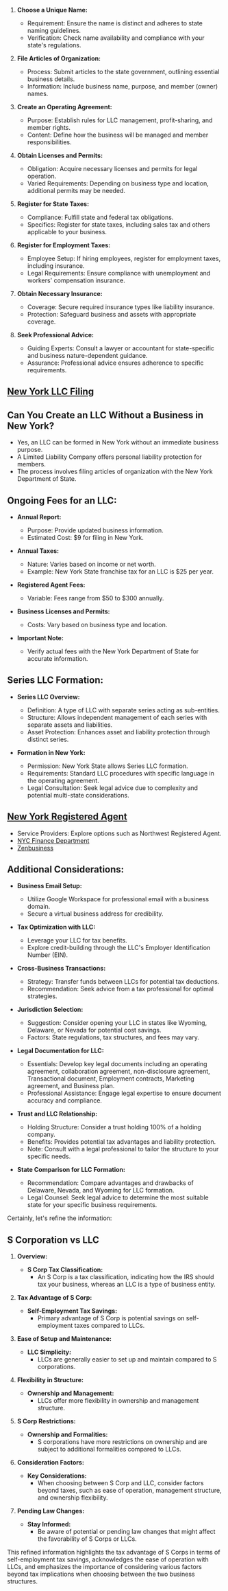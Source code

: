 1. **Choose a Unique Name:**
   - Requirement: Ensure the name is distinct and adheres to state naming guidelines.
   - Verification: Check name availability and compliance with your state's regulations.

2. **File Articles of Organization:**
   - Process: Submit articles to the state government, outlining essential business details.
   - Information: Include business name, purpose, and member (owner) names.

3. **Create an Operating Agreement:**
   - Purpose: Establish rules for LLC management, profit-sharing, and member rights.
   - Content: Define how the business will be managed and member responsibilities.

4. **Obtain Licenses and Permits:**
   - Obligation: Acquire necessary licenses and permits for legal operation.
   - Varied Requirements: Depending on business type and location, additional permits may be needed.

5. **Register for State Taxes:**
   - Compliance: Fulfill state and federal tax obligations.
   - Specifics: Register for state taxes, including sales tax and others applicable to your business.

6. **Register for Employment Taxes:**
   - Employee Setup: If hiring employees, register for employment taxes, including insurance.
   - Legal Requirements: Ensure compliance with unemployment and workers' compensation insurance.

7. **Obtain Necessary Insurance:**
   - Coverage: Secure required insurance types like liability insurance.
   - Protection: Safeguard business and assets with appropriate coverage.

8. **Seek Professional Advice:**
   - Guiding Experts: Consult a lawyer or accountant for state-specific and business nature-dependent guidance.
   - Assurance: Professional advice ensures adherence to specific requirements.

## [New York LLC Filing](https://appext20.dos.ny.gov/ecorp_public/f?p=2201%3A17)

## Can You Create an LLC Without a Business in New York?

- Yes, an LLC can be formed in New York without an immediate business purpose.
- A Limited Liability Company offers personal liability protection for members.
- The process involves filing articles of organization with the New York Department of State.

## Ongoing Fees for an LLC:

- **Annual Report:**
  - Purpose: Provide updated business information.
  - Estimated Cost: $9 for filing in New York.

- **Annual Taxes:**
  - Nature: Varies based on income or net worth.
  - Example: New York State franchise tax for an LLC is $25 per year.

- **Registered Agent Fees:**
  - Variable: Fees range from $50 to $300 annually.

- **Business Licenses and Permits:**
  - Costs: Vary based on business type and location.

- **Important Note:**
  - Verify actual fees with the New York Department of State for accurate information.

## Series LLC Formation:

- **Series LLC Overview:**
  - Definition: A type of LLC with separate series acting as sub-entities.
  - Structure: Allows independent management of each series with separate assets and liabilities.
  - Asset Protection: Enhances asset and liability protection through distinct series.

- **Formation in New York:**
  - Permission: New York State allows Series LLC formation.
  - Requirements: Standard LLC procedures with specific language in the operating agreement.
  - Legal Consultation: Seek legal advice due to complexity and potential multi-state considerations.

## [New York Registered Agent](https://www.northwestregisteredagent.com/registered-agent/new-york#:~:text=A%20New%20York%20registered%20agent,LLC)
- Service Providers: Explore options such as Northwest Registered Agent.
- [NYC Finance Department](https://www.nyc.gov/site/finance/index.page)
- [Zenbusiness](https://www.zenbusiness.com/file/ra/?utm_source=google&utm_medium=cpc&utm_campaign=19323352264&adgroupid=148190768121&creative=644111483648&matchtype=e&utm_term=registered%20agent&device=m&CT=Prospecting_&ST=ZenBusiness_&gclid=Cj0KCQiAiJSeBhCCARIsAHnAzT_A9uMdyWBiLGvk5GXWj8HkRYg9eu379ky9bvIBd6UywJS8peGLtRIaApyZEALw_wcB)

## Additional Considerations:

- **Business Email Setup:**
  - Utilize Google Workspace for professional email with a business domain.
  - Secure a virtual business address for credibility.

- **Tax Optimization with LLC:**
  - Leverage your LLC for tax benefits.
  - Explore credit-building through the LLC's Employer Identification Number (EIN).

- **Cross-Business Transactions:**
  - Strategy: Transfer funds between LLCs for potential tax deductions.
  - Recommendation: Seek advice from a tax professional for optimal strategies.

- **Jurisdiction Selection:**
  - Suggestion: Consider opening your LLC in states like Wyoming, Delaware, or Nevada for potential cost savings.
  - Factors: State regulations, tax structures, and fees may vary.

- **Legal Documentation for LLC:**
  - Essentials: Develop key legal documents including an operating agreement, collaboration agreement, non-disclosure agreement, Transactional document, Employment contracts, Marketing agreement, and Business plan.
  - Professional Assistance: Engage legal expertise to ensure document accuracy and compliance.

- **Trust and LLC Relationship:**
  - Holding Structure: Consider a trust holding 100% of a holding company.
  - Benefits: Provides potential tax advantages and liability protection.
  - Note: Consult with a legal professional to tailor the structure to your specific needs.

- **State Comparison for LLC Formation:**
  - Recommendation: Compare advantages and drawbacks of Delaware, Nevada, and Wyoming for LLC formation.
  - Legal Counsel: Seek legal advice to determine the most suitable state for your specific business requirements.

Certainly, let's refine the information:

## S Corporation vs LLC

1. **Overview:**
   - **S Corp Tax Classification:**
     - An S Corp is a tax classification, indicating how the IRS should tax your business, whereas an LLC is a type of business entity.

2. **Tax Advantage of S Corp:**
   - **Self-Employment Tax Savings:**
     - Primary advantage of S Corp is potential savings on self-employment taxes compared to LLCs.

3. **Ease of Setup and Maintenance:**
   - **LLC Simplicity:**
     - LLCs are generally easier to set up and maintain compared to S corporations.

4. **Flexibility in Structure:**
   - **Ownership and Management:**
     - LLCs offer more flexibility in ownership and management structure.

5. **S Corp Restrictions:**
   - **Ownership and Formalities:**
     - S corporations have more restrictions on ownership and are subject to additional formalities compared to LLCs.

6. **Consideration Factors:**
   - **Key Considerations:**
     - When choosing between S Corp and LLC, consider factors beyond taxes, such as ease of operation, management structure, and ownership flexibility.

7. **Pending Law Changes:**
   - **Stay Informed:**
     - Be aware of potential or pending law changes that might affect the favorability of S Corps or LLCs.

This refined information highlights the tax advantage of S Corps in terms of self-employment tax savings, acknowledges the ease of operation with LLCs, and emphasizes the importance of considering various factors beyond tax implications when choosing between the two business structures.